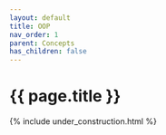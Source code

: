 ```yaml
---
layout: default
title: OOP
nav_order: 1
parent: Concepts
has_children: false
---
```


{{ page.title }}
======================

{% include under_construction.html %}


<br>

<br>